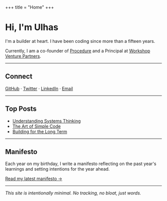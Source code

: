 +++
title = "Home"
+++

# Hi, I'm Ulhas

I'm a builder at heart. I have been coding since more than a fifteen years.

Currently, I am a co-founder of [Procedure](https://procedure.tech) and a Principal at [Workshop Venture Partners](https://workshop.dev).

---

## Connect

[GitHub](https://github.com/) · [Twitter](https://twitter.com/) · [LinkedIn](https://linkedin.com/in/) · [Email](mailto:hello@oolhaas.com)

---

## Top Posts

- [Understanding Systems Thinking](/blog/systems-thinking/)
- [The Art of Simple Code](/blog/simple-code/)
- [Building for the Long Term](/blog/long-term/)

---

## Manifesto

Each year on my birthday, I write a manifesto reflecting on the past year's learnings and setting intentions for the year ahead.

[Read my latest manifesto →](/manifesto/2025/)

---

*This site is intentionally minimal. No tracking, no bloat, just words.*
